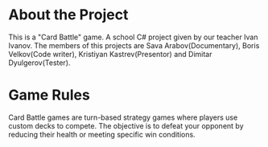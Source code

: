 # About the Project

This is a "Card Battle" game. A school C# project given by our teacher Ivan Ivanov. The members of this projects are Sava Arabov(Documentary), Boris Velkov(Code writer), Kristiyan Kastrev(Presentor) and Dimitar Dyulgerov(Tester).

# Game Rules
Card Battle games are turn-based strategy games where players use custom decks to compete. The objective is to defeat your opponent by reducing their health or meeting specific win conditions.
